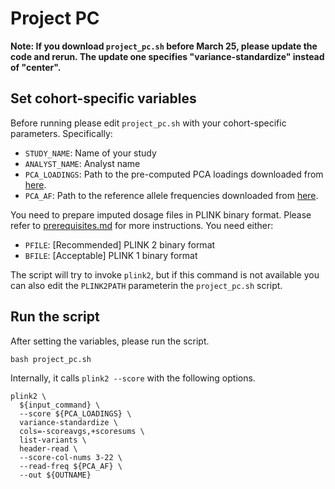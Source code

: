 # Project PC

**Note: If you download `project_pc.sh` before March 25, please update the code and rerun. The update one specifies "variance-standardize" instead of "center".**

## Set cohort-specific variables

Before running please edit `project_pc.sh` with your cohort-specific parameters. Specifically:

- `STUDY_NAME`: Name of your study
- `ANALYST_NAME`: Analyst name
- `PCA_LOADINGS`: Path to the pre-computed PCA loadings downloaded from [here](prerequisites.md#download-the-pre-computed-pca-loadings-and-reference-allele-frequencies).
- `PCA_AF`: Path to the reference allele frequencies downloaded from [here](prerequisites.md#download-the-pre-computed-pca-loadings-and-reference-allele-frequencies).

You need to prepare imputed dosage files in PLINK binary format. Please refer to [prerequisites.md](prerequisites.md) for more instructions. You need either:

- `PFILE`: [Recommended] PLINK 2 binary format
- `BFILE`: [Acceptable] PLINK 1 binary format

The script will try to invoke `plink2`, but if this command is not available you can also edit the `PLINK2PATH` parameterin the `project_pc.sh` script.

## Run the script

After setting the variables, please run the script.

```
bash project_pc.sh
```

Internally, it calls `plink2 --score` with the following options.

```
plink2 \
  ${input_command} \
  --score ${PCA_LOADINGS} \
  variance-standardize \
  cols=-scoreavgs,+scoresums \
  list-variants \
  header-read \
  --score-col-nums 3-22 \
  --read-freq ${PCA_AF} \
  --out ${OUTNAME}
```

